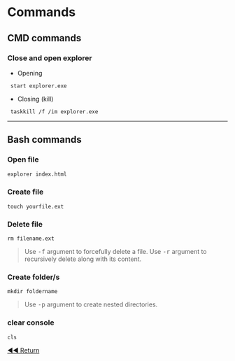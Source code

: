 # Commands

## CMD commands

### Close and open explorer

- Opening

```batch
 start explorer.exe
```

- Closing (kill)

```batch
 taskkill /f /im explorer.exe
```

---

## Bash commands

### Open file

```bash
explorer index.html
```

### Create file

```batch
touch yourfile.ext
```

### Delete file

```batch
rm filename.ext
```

> Use <kbd>-f</kbd> argument to forcefully delete a file.
> Use <kbd>-r</kbd> argument to recursively delete along with its content.

### Create folder/s

```batch
mkdir foldername
```

> Use <kbd>-p</kbd> argument to create nested directories.

### clear console

```batch
cls
```

[◀◀ Return](readme.md#menu)
